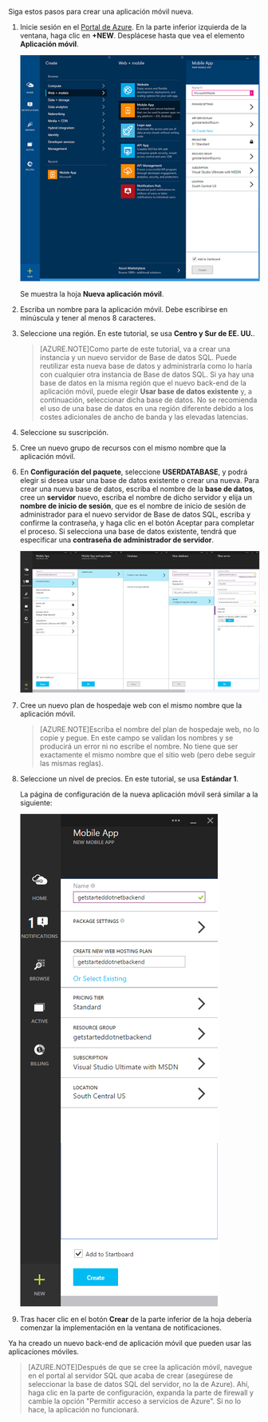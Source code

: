 

Siga estos pasos para crear una aplicación móvil nueva.

1. Inicie sesión en el [Portal de Azure]. En la parte inferior izquierda de la ventana, haga clic en **+NEW**. Desplácese hasta que vea el elemento **Aplicación móvil**.

    ![](./media/app-service-mobile-dotnet-backend-create-new-service-preview/new-mobile-app.png)

    Se muestra la hoja **Nueva aplicación móvil**.

2. Escriba un nombre para la aplicación móvil. Debe escribirse en minúscula y tener al menos 8 caracteres.

7. Seleccione una región. En este tutorial, se usa **Centro y Sur de EE. UU.**.

    > [AZURE.NOTE]Como parte de este tutorial, va a crear una instancia y un nuevo servidor de Base de datos SQL. Puede reutilizar esta nueva base de datos y administrarla como lo haría con cualquier otra instancia de Base de datos SQL. Si ya hay una base de datos en la misma región que el nuevo back-end de la aplicación móvil, puede elegir **Usar base de datos existente** y, a continuación, seleccionar dicha base de datos. No se recomienda el uso de una base de datos en una región diferente debido a los costes adicionales de ancho de banda y las elevadas latencias.

3. Seleccione su suscripción.

4. Cree un nuevo grupo de recursos con el mismo nombre que la aplicación móvil.

5. En **Configuración del paquete**, seleccione **USERDATABASE**, y podrá elegir si desea usar una base de datos existente o crear una nueva. Para crear una nueva base de datos, escriba el nombre de la **base de datos**, cree un **servidor** nuevo, escriba el nombre de dicho servidor y elija un **nombre de inicio de sesión**, que es el nombre de inicio de sesión de administrador para el nuevo servidor de Base de datos SQL, escriba y confirme la contraseña, y haga clic en el botón Aceptar para completar el proceso. Si selecciona una base de datos existente, tendrá que especificar una **contraseña de administrador de servidor**.

    ![](./media/app-service-mobile-dotnet-backend-create-new-service-preview/dotnet-backend-create-db.png)

6. Cree un nuevo plan de hospedaje web con el mismo nombre que la aplicación móvil.

    > [AZURE.NOTE]Escriba el nombre del plan de hospedaje web, no lo copie y pegue. En este campo se validan los nombres y se producirá un error ni no escribe el nombre. No tiene que ser exactamente el mismo nombre que el sitio web (pero debe seguir las mismas reglas).

8. Seleccione un nivel de precios. En este tutorial, se usa **Estándar 1**.

    La página de configuración de la nueva aplicación móvil será similar a la siguiente:

    ![](./media/app-service-mobile-dotnet-backend-create-new-service-preview/dotnet-backend-create.png)

9. Tras hacer clic en el botón **Crear** de la parte inferior de la hoja debería comenzar la implementación en la ventana de notificaciones.

Ya ha creado un nuevo back-end de aplicación móvil que pueden usar las aplicaciones móviles.

> [AZURE.NOTE]Después de que se cree la aplicación móvil, navegue en el portal al servidor SQL que acaba de crear (asegúrese de seleccionar la base de datos SQL del servidor, no la de Azure). Ahí, haga clic en la parte de configuración, expanda la parte de firewall y cambie la opción "Permitir acceso a servicios de Azure". Si no lo hace, la aplicación no funcionará.

<!-- URLs. -->
[Portal de Azure]: https://portal.azure.com/

<!---HONumber=July15_HO3-->
